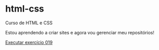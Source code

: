 # html-css
Curso de HTML e CSS

Estou aprendendo a criar sites e agora vou gerenciar meu repositórios!

<a href="https://kauaborges-code.github.io/html-css/exercicios/ex019/index.html">Executar exercício 019 </a>